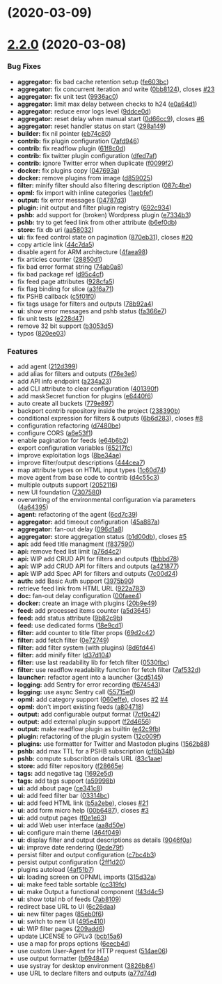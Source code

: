 <a name=""></a>
# [](https://github.com/ncarlier/feedpushr/compare/v2.2.0...v) (2020-03-09)



<a name="2.2.0"></a>
# [2.2.0](https://github.com/ncarlier/feedpushr/compare/4a64395...v2.2.0) (2020-03-08)


### Bug Fixes

* **aggregator:** fix bad cache retention setup ([fe603bc](https://github.com/ncarlier/feedpushr/commit/fe603bc))
* **aggregator:** fix concurrent iteration and write ([0bb8124](https://github.com/ncarlier/feedpushr/commit/0bb8124)), closes [#23](https://github.com/ncarlier/feedpushr/issues/23)
* **aggregator:** fix unit test ([9936ac0](https://github.com/ncarlier/feedpushr/commit/9936ac0))
* **aggregator:** limit max delay between checks to h24 ([e0a64d1](https://github.com/ncarlier/feedpushr/commit/e0a64d1))
* **aggregator:** reduce error logs level ([9ddce0d](https://github.com/ncarlier/feedpushr/commit/9ddce0d))
* **aggregator:** reset delay when manual start ([0d66cc9](https://github.com/ncarlier/feedpushr/commit/0d66cc9)), closes [#6](https://github.com/ncarlier/feedpushr/issues/6)
* **aggregator:** reset handler status on start ([298a149](https://github.com/ncarlier/feedpushr/commit/298a149))
* **builder:** fix nil pointer ([eb74c80](https://github.com/ncarlier/feedpushr/commit/eb74c80))
* **contrib:** fix plugin configuration ([7afd946](https://github.com/ncarlier/feedpushr/commit/7afd946))
* **contrib:** fix readflow plugin ([61f8c0d](https://github.com/ncarlier/feedpushr/commit/61f8c0d))
* **contrib:** fix twitter plugin configuration ([dfed7af](https://github.com/ncarlier/feedpushr/commit/dfed7af))
* **contrib:** ignore Twitter error when duplicate ([f0099f2](https://github.com/ncarlier/feedpushr/commit/f0099f2))
* **docker:** fix plugins copy ([047693a](https://github.com/ncarlier/feedpushr/commit/047693a))
* **docker:** remove plugins from image ([d859025](https://github.com/ncarlier/feedpushr/commit/d859025))
* **filter:** minify filter should also filtering description ([087c4be](https://github.com/ncarlier/feedpushr/commit/087c4be))
* **opml:** fix import with inline categories ([1aebfef](https://github.com/ncarlier/feedpushr/commit/1aebfef))
* **output:** fix error messages ([04787d3](https://github.com/ncarlier/feedpushr/commit/04787d3))
* **plugin:** init output and filter plugin registry ([692c934](https://github.com/ncarlier/feedpushr/commit/692c934))
* **pshb:** add support for (broken) Wordpress plugin ([e7334b3](https://github.com/ncarlier/feedpushr/commit/e7334b3))
* **pshb:** try to get feed link from other attribute ([b6ef0db](https://github.com/ncarlier/feedpushr/commit/b6ef0db))
* **store:** fix db uri ([aa58032](https://github.com/ncarlier/feedpushr/commit/aa58032))
* **ui:** fix feed control state on pagination ([870eb31](https://github.com/ncarlier/feedpushr/commit/870eb31)), closes [#20](https://github.com/ncarlier/feedpushr/issues/20)
* copy article link ([44c7da5](https://github.com/ncarlier/feedpushr/commit/44c7da5))
* disable agent for ARM architecture ([4faea98](https://github.com/ncarlier/feedpushr/commit/4faea98))
* fix articles counter ([28850d1](https://github.com/ncarlier/feedpushr/commit/28850d1))
* fix bad error format string ([74ab0a8](https://github.com/ncarlier/feedpushr/commit/74ab0a8))
* fix bad package ref ([d95c4cf](https://github.com/ncarlier/feedpushr/commit/d95c4cf))
* fix feed page attributes ([928cfa5](https://github.com/ncarlier/feedpushr/commit/928cfa5))
* fix flag binding for slice ([a3f6a71](https://github.com/ncarlier/feedpushr/commit/a3f6a71))
* fix PSHB callback ([c5f01f0](https://github.com/ncarlier/feedpushr/commit/c5f01f0))
* fix tags usage for filters and outputs ([78b92a4](https://github.com/ncarlier/feedpushr/commit/78b92a4))
* **ui:** show error messages and pshb status ([fa366e7](https://github.com/ncarlier/feedpushr/commit/fa366e7))
* fix unit tests ([e228d47](https://github.com/ncarlier/feedpushr/commit/e228d47))
* remove 32 bit support ([b3053d5](https://github.com/ncarlier/feedpushr/commit/b3053d5))
* typos ([820ee03](https://github.com/ncarlier/feedpushr/commit/820ee03))


### Features

* add agent ([212d399](https://github.com/ncarlier/feedpushr/commit/212d399))
* add alias for filters and outputs ([f76e3e6](https://github.com/ncarlier/feedpushr/commit/f76e3e6))
* add API info endpoint ([a234a23](https://github.com/ncarlier/feedpushr/commit/a234a23))
* add CLI attribute to clear configuration ([401390f](https://github.com/ncarlier/feedpushr/commit/401390f))
* add maskSecret function for plugins ([e6440f6](https://github.com/ncarlier/feedpushr/commit/e6440f6))
* auto create all buckets ([779e897](https://github.com/ncarlier/feedpushr/commit/779e897))
* backport contrib repository inside the project ([238390b](https://github.com/ncarlier/feedpushr/commit/238390b))
* conditional expression for filters & outputs ([6b6d283](https://github.com/ncarlier/feedpushr/commit/6b6d283)), closes [#8](https://github.com/ncarlier/feedpushr/issues/8)
* configuration refactoring ([d7480be](https://github.com/ncarlier/feedpushr/commit/d7480be))
* configure CORS ([a6e53f1](https://github.com/ncarlier/feedpushr/commit/a6e53f1))
* enable pagination for feeds ([e64b6b2](https://github.com/ncarlier/feedpushr/commit/e64b6b2))
* export configuration variables ([65217fc](https://github.com/ncarlier/feedpushr/commit/65217fc))
* improve exploitation logs ([8be34ae](https://github.com/ncarlier/feedpushr/commit/8be34ae))
* improve filter/output descriptions ([444cea7](https://github.com/ncarlier/feedpushr/commit/444cea7))
* map attribute types on HTML input types ([1c60d74](https://github.com/ncarlier/feedpushr/commit/1c60d74))
* move agent from base code to contrib ([d4c55c3](https://github.com/ncarlier/feedpushr/commit/d4c55c3))
* multiple outputs support ([2052116](https://github.com/ncarlier/feedpushr/commit/2052116))
* new UI foundation ([7307580](https://github.com/ncarlier/feedpushr/commit/7307580))
* overwriting of the environmental configuration via parameters ([4a64395](https://github.com/ncarlier/feedpushr/commit/4a64395))
* **agent:** refactoring of the agent ([6cd7c39](https://github.com/ncarlier/feedpushr/commit/6cd7c39))
* **aggregator:** add timeout configuration ([45a887a](https://github.com/ncarlier/feedpushr/commit/45a887a))
* **aggregator:** fan-out delay ([096d1a8](https://github.com/ncarlier/feedpushr/commit/096d1a8))
* **aggregator:** store aggregation status ([b1d00db](https://github.com/ncarlier/feedpushr/commit/b1d00db)), closes [#5](https://github.com/ncarlier/feedpushr/issues/5)
* **api:** add feed title managment ([f837590](https://github.com/ncarlier/feedpushr/commit/f837590))
* **api:** remove feed list limit ([a76d4c2](https://github.com/ncarlier/feedpushr/commit/a76d4c2))
* **api:** WIP add CRUD API for filters and outputs ([fbbbd78](https://github.com/ncarlier/feedpushr/commit/fbbbd78))
* **api:** WIP add CRUD API for filters and outputs ([a421877](https://github.com/ncarlier/feedpushr/commit/a421877))
* **api:** WIP add Spec API for filters and outputs ([7c00d24](https://github.com/ncarlier/feedpushr/commit/7c00d24))
* **auth:** add Basic Auth support ([3975b90](https://github.com/ncarlier/feedpushr/commit/3975b90))
* retrieve feed link from HTML URL ([922a783](https://github.com/ncarlier/feedpushr/commit/922a783))
* **doc:** fan-out delay configuration ([00faee4](https://github.com/ncarlier/feedpushr/commit/00faee4))
* **docker:** create an image with plugins ([20b9e49](https://github.com/ncarlier/feedpushr/commit/20b9e49))
* **feed:** add processed items counter ([a5d3645](https://github.com/ncarlier/feedpushr/commit/a5d3645))
* **feed:** add status attribute ([9b82c9b](https://github.com/ncarlier/feedpushr/commit/9b82c9b))
* **feed:** use dedicated forms ([18e9cd1](https://github.com/ncarlier/feedpushr/commit/18e9cd1))
* **filter:** add counter to title filter props ([69d2c42](https://github.com/ncarlier/feedpushr/commit/69d2c42))
* **filter:** add fetch filter ([0e72749](https://github.com/ncarlier/feedpushr/commit/0e72749))
* **filter:** add filter system (with plugins) ([8d6fd44](https://github.com/ncarlier/feedpushr/commit/8d6fd44))
* **filter:** add minify filter ([d37d104](https://github.com/ncarlier/feedpushr/commit/d37d104))
* **filter:** use last readability lib for fetch filter ([0530fbc](https://github.com/ncarlier/feedpushr/commit/0530fbc))
* **filter:** use readflow readability function for fetch filter ([7af532d](https://github.com/ncarlier/feedpushr/commit/7af532d))
* **launcher:** refactor agent into a launcher ([3cd5145](https://github.com/ncarlier/feedpushr/commit/3cd5145))
* **logging:** add Sentry for error recording ([f674543](https://github.com/ncarlier/feedpushr/commit/f674543))
* **logging:** use async Sentry call ([55715e0](https://github.com/ncarlier/feedpushr/commit/55715e0))
* **opml:** add category support ([060effe](https://github.com/ncarlier/feedpushr/commit/060effe)), closes [#2](https://github.com/ncarlier/feedpushr/issues/2) [#4](https://github.com/ncarlier/feedpushr/issues/4)
* **opml:** don't import existing feeds ([a804718](https://github.com/ncarlier/feedpushr/commit/a804718))
* **output:** add configurable output format ([7cf0c42](https://github.com/ncarlier/feedpushr/commit/7cf0c42))
* **output:** add external plugin support ([f2d4656](https://github.com/ncarlier/feedpushr/commit/f2d4656))
* **output:** make readflow plugin as builtin ([e42c9fb](https://github.com/ncarlier/feedpushr/commit/e42c9fb))
* **plugin:** refactoring of the plugin system ([12c009f](https://github.com/ncarlier/feedpushr/commit/12c009f))
* **plugins:** use formatter for Twitter and Mastodon plugins ([1562b88](https://github.com/ncarlier/feedpushr/commit/1562b88))
* **pshb:** add max TTL for a PSHB subscription ([cf6b34b](https://github.com/ncarlier/feedpushr/commit/cf6b34b))
* **pshb:** compute subscribtion details URL ([83c1aae](https://github.com/ncarlier/feedpushr/commit/83c1aae))
* **store:** add filter repository ([f28665e](https://github.com/ncarlier/feedpushr/commit/f28665e))
* **tags:** add negative tag ([1692e5d](https://github.com/ncarlier/feedpushr/commit/1692e5d))
* **tags:** add tags support ([a59998b](https://github.com/ncarlier/feedpushr/commit/a59998b))
* **ui:** add about page ([ce341c8](https://github.com/ncarlier/feedpushr/commit/ce341c8))
* **ui:** add feed filter bar ([03314bc](https://github.com/ncarlier/feedpushr/commit/03314bc))
* **ui:** add feed HTML link ([b5a2ebe](https://github.com/ncarlier/feedpushr/commit/b5a2ebe)), closes [#21](https://github.com/ncarlier/feedpushr/issues/21)
* **ui:** add form micro help ([00b6487](https://github.com/ncarlier/feedpushr/commit/00b6487)), closes [#3](https://github.com/ncarlier/feedpushr/issues/3)
* **ui:** add output pages ([f0e1e63](https://github.com/ncarlier/feedpushr/commit/f0e1e63))
* **ui:** add Web user interface ([aa8d50e](https://github.com/ncarlier/feedpushr/commit/aa8d50e))
* **ui:** configure main theme ([464f049](https://github.com/ncarlier/feedpushr/commit/464f049))
* **ui:** display filter and output descriptions as details ([9046f0a](https://github.com/ncarlier/feedpushr/commit/9046f0a))
* **ui:** improve date rendering ([0ede79f](https://github.com/ncarlier/feedpushr/commit/0ede79f))
* persist filter and output configuration ([c7bc4b3](https://github.com/ncarlier/feedpushr/commit/c7bc4b3))
* persist output configuration ([2ff1d20](https://github.com/ncarlier/feedpushr/commit/2ff1d20))
* plugins autoload ([4af51b7](https://github.com/ncarlier/feedpushr/commit/4af51b7))
* **ui:** loading screen on OPNML imports ([315d32a](https://github.com/ncarlier/feedpushr/commit/315d32a))
* **ui:** make feed table sortable ([cc319fc](https://github.com/ncarlier/feedpushr/commit/cc319fc))
* **ui:** make Output a functional component ([f43d4c5](https://github.com/ncarlier/feedpushr/commit/f43d4c5))
* **ui:** show total nb of feeds ([7ab8109](https://github.com/ncarlier/feedpushr/commit/7ab8109))
* redirect base URL to UI ([6c26daa](https://github.com/ncarlier/feedpushr/commit/6c26daa))
* **ui:** new filter pages ([85eb0f6](https://github.com/ncarlier/feedpushr/commit/85eb0f6))
* **ui:** switch to new UI ([495e410](https://github.com/ncarlier/feedpushr/commit/495e410))
* **ui:** WIP filter pages ([209add6](https://github.com/ncarlier/feedpushr/commit/209add6))
* update LICENSE to GPLv3 ([bcb15a6](https://github.com/ncarlier/feedpushr/commit/bcb15a6))
* use a map for props options ([6eecb4d](https://github.com/ncarlier/feedpushr/commit/6eecb4d))
* use custom User-Agent for HTTP request ([514ae06](https://github.com/ncarlier/feedpushr/commit/514ae06))
* use output formatter ([b69484a](https://github.com/ncarlier/feedpushr/commit/b69484a))
* use systray for desktop environment ([3826b84](https://github.com/ncarlier/feedpushr/commit/3826b84))
* use URL to declare filters and outputs ([a77d74d](https://github.com/ncarlier/feedpushr/commit/a77d74d))



